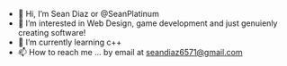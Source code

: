 - 👋 Hi, I’m Sean Diaz or @SeanPlatinum 
- 👀 I’m interested in Web Design, game development and just genuienly creating software!
- 🌱 I’m currently learning c++ 
- 📫 How to reach me ... by email at seandiaz6571@gmail.com

<!---
SeanPlatinum/SeanPlatinum is a ✨ special ✨ repository because its `README.md` (this file) appears on your GitHub profile.
You can click the Preview link to take a look at your changes.
--->
